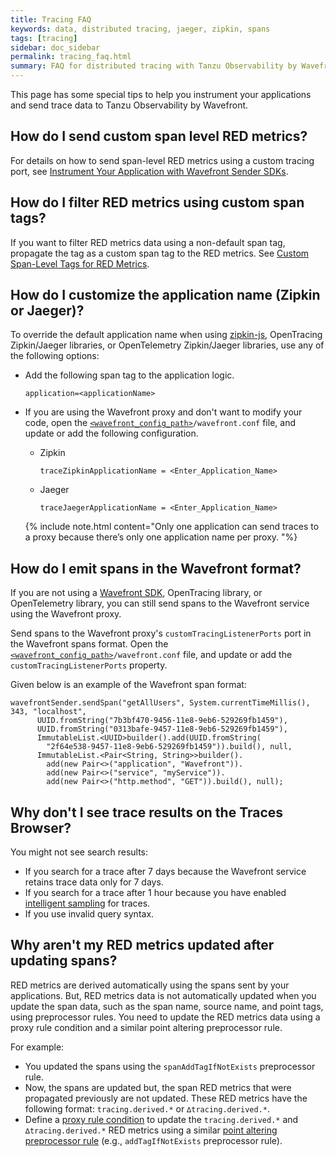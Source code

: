 ```yaml
---
title: Tracing FAQ
keywords: data, distributed tracing, jaeger, zipkin, spans
tags: [tracing]
sidebar: doc_sidebar
permalink: tracing_faq.html
summary: FAQ for distributed tracing with Tanzu Observability by Wavefront
---
```

This page has some special tips to help you instrument your applications and send trace data to  Tanzu Observability by Wavefront.

## How do I send custom span level RED metrics?

For details on how to send span-level RED metrics using a custom tracing port, see [Instrument Your Application with Wavefront Sender SDKs](tracing_instrumenting_frameworks.html#instrument-your-application-with-wavefront-sender-sdks).

## How do I filter RED metrics using custom span tags?

If you want to filter RED metrics data using a non-default span tag, propagate the tag as a custom span tag to the RED metrics. See [Custom Span-Level Tags for RED Metrics](tracing_customize_spans_and_alerts.html).

## How do I customize the application name (Zipkin or Jaeger)?

To override the default application name when using [zipkin-js](https://github.com/openzipkin/zipkin-js), OpenTracing Zipkin/Jaeger libraries, or OpenTelemetry Zipkin/Jaeger libraries, use any of the following options:

* Add the following span tag to the application logic.
  ```
  application=<applicationName>
  ```

* If you are using the Wavefront proxy and don't want to modify your code, open the [`<wavefront_config_path>`](proxies_configuring.html#paths)`/wavefront.conf` file, and update or add the following configuration.
  * Zipkin
    ```
    traceZipkinApplicationName = <Enter_Application_Name>
    ```
  * Jaeger
    ```
    traceJaegerApplicationName = <Enter_Application_Name>
    ```
  {% include note.html content="Only one application can send traces to a proxy because there’s only one application name per proxy. "%}

## How do I emit spans in the Wavefront format?

If you are not using a [Wavefront SDK](wavefront_sdks.html), OpenTracing library, or OpenTelemetry library, you can still send spans to the Wavefront service using the Wavefront proxy.

Send spans to the Wavefront proxy's `customTracingListenerPorts` port in the Wavefront spans format. Open the [`<wavefront_config_path>`](proxies_configuring.html#paths)`/wavefront.conf` file, and update or add the `customTracingListenerPorts` property.

Given below is an example of the Wavefront span format:
```
wavefrontSender.sendSpan("getAllUsers", System.currentTimeMillis(), 343, "localhost",
      UUID.fromString("7b3bf470-9456-11e8-9eb6-529269fb1459"),
      UUID.fromString("0313bafe-9457-11e8-9eb6-529269fb1459"),
      ImmutableList.<UUID>builder().add(UUID.fromString(
        "2f64e538-9457-11e8-9eb6-529269fb1459")).build(), null,
      ImmutableList.<Pair<String, String>>builder().
        add(new Pair<>("application", "Wavefront")).
        add(new Pair<>("service", "myService")).
        add(new Pair<>("http.method", "GET")).build(), null);
```

## Why don't I see trace results on the Traces Browser?

You might not see search results:
<ul>
  <li markdown="span">
    If you search for a trace after 7 days because the Wavefront service retains trace data only for 7 days.
  </li>
  <li>
    If you search for a trace after 1 hour because you have enabled <a href="trace_data_sampling.html">intelligent sampling</a> for traces.
  </li>
  <li>
    If you use invalid query syntax.
  </li>
</ul>

## Why aren't my RED metrics updated after updating spans?

RED metrics are derived automatically using the spans sent by your applications. But, RED metrics data is not automatically updated when you update the span data, such as the span name, source name, and point tags, using preprocessor rules. You need to update the RED metrics data using a proxy rule condition and a similar point altering preprocessor rule.

For example:
  * You updated the spans using the `spanAddTagIfNotExists` preprocessor rule.
  * Now, the spans are updated but, the span RED metrics that were propagated previously are not updated. These RED metrics have the following format: `tracing.derived.*` or `∆tracing.derived.*`.
  * Define a [proxy rule condition](proxies_preprocessor_rule_conditions.html) to update the `tracing.derived.*` and `∆tracing.derived.*` RED metrics using a similar [point altering preprocessor rule](proxies_preprocessor_rules.html#point-altering-rules) (e.g., `addTagIfNotExists` preprocessor rule).
